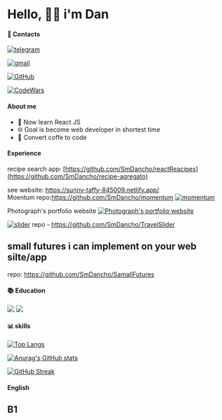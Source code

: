 # Hello, 🤜🤛 i'm Dan

#### 📱 Contacts



[![telegram](https://img.shields.io/badge/Telegram-2CA5E0?style=for-the-badge&logo=telegram&logoColor=white)](https://t.me/aswellsmith)

[![gmail](https://img.shields.io/badge/Gmail-D14836?style=for-the-badge&logo=gmail&logoColor=white)](mailto:dantereshenko69@gmail.com)

[![GitHub](https://img.shields.io/badge/GitHub-100000?style=for-the-badge&logo=github&logoColor=white)](https://github.com/SmDancho)

[![CodeWars](https://img.shields.io/badge/Codewars-B1361E?style=for-the-badge&logo=Codewars&logoColor=white)](https://www.codewars.com/users/SmDancho)






#### About me
   <ul>
    <li>📝 Now learn React JS </li>
    <li>🌐 Goal is become web developer in shortest time</li>
    <li>👨‍ Convert coffe to code</li>
   </ul>

#### Experience
recipe search app: [https://github.com/SmDancho/reactReacipes](https://github.com/SmDancho/recipe-agregato) 

see website: https://sunny-taffy-845009.netlify.app/ <br>
Moentum 
repo:https://github.com/SmDancho/momentum
[![momentum ](https://img.shields.io/badge/GitHub%20Pages-222222?style=for-the-badge&logo=GitHub%20Pages&logoColor=white)](https://smdancho.github.io/momentum/)

Photograph's portfolio website 
[![Photograph's portfolio website](https://img.shields.io/badge/GitHub%20Pages-222222?style=for-the-badge&logo=GitHub%20Pages&logoColor=white)](https://github.com/SmDancho/photograph-s_Portfolio/tree/source-code)



[![slider](https://img.shields.io/badge/GitHub%20Pages-222222?style=for-the-badge&logo=GitHub%20Pages&logoColor=white)](https://smdancho.github.io/TravelSlider/travelSlider/)
repo - https://github.com/SmDancho/TravelSlider


## small futures i can implement on your web silte/app
   repo: https://github.com/SmDancho/SamallFutures
   




#### 📚 Education
<img src="https://img.shields.io/badge/MDN_Web_Docs-black?style=for-the-badge&logo=mdnwebdocs&logoColor=white">
<img src ="https://img.shields.io/badge/Udemy-EC5252?style=for-the-badge&logo=Udemy&logoColor=white">

#### 📊 skills
[![Top Langs](https://github-readme-stats.vercel.app/api/top-langs/?username=SmDancho&layout=compact&theme=radical)](https://github.com/anuraghazra/github-readme-stats)

[![Anurag's GitHub stats](https://github-readme-stats.vercel.app/api?username=SmDancho&theme=radical)](https://github.com/anuraghazra/github-readme-stats)



[![GitHub Streak](https://github-readme-streak-stats.herokuapp.com/?user=SmDancho)](https://git.io/streak-stats)



#### English

## B1
